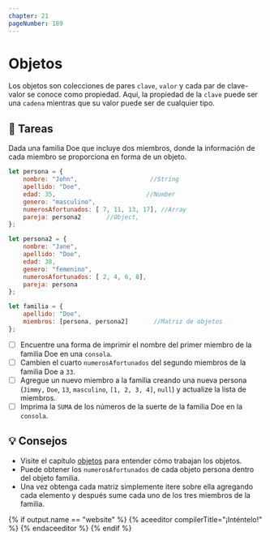 ```yaml
---
chapter: 21
pageNumber: 189
---
```

# Objetos

Los objetos son colecciones de pares `clave`, `valor` y cada par de clave-valor se conoce como propiedad. Aquí, la propiedad de la `clave` puede ser una `cadena` mientras que su valor puede ser de cualquier tipo.

## 📝 Tareas

Dada una familia Doe que incluye dos miembros, donde la información de cada miembro se proporciona en forma de un objeto.

```javascript
let persona = {
    nombre: "John",                    //String
    apellido: "Doe",
    edad: 35,                         //Number
    genero: "masculino",
    numerosAfortunados: [ 7, 11, 13, 17], //Array
    pareja: persona2       //Object, 
};

let persona2 = {
    nombre: "Jane",
    apellido: "Doe",
    edad: 38,
    genero: "femenino",
    numerosAfortunados: [ 2, 4, 6, 8],
    pareja: persona
};

let familia = {
    apellido: "Doe",
    miembros: [persona, persona2]       //Matriz de objetos
};
```

- [ ] Encuentre una forma de imprimir el nombre del primer miembro de la familia Doe en una `consola`.
- [ ] Cambien el cuarto `numerosAfortunados` del segundo miembros de la familia Doe a `33`.
- [ ] Agregue un nuevo miembro a la familia creando una nueva persona (`Jimmy,` `Doe`, `13`, `masculino`, `[1, 2, 3, 4]`, `null`) y actualize la lista de miembros.
- [ ] Imprima la `SUMA` de los números de la suerte de la familia Doe en la `consola`.

## 💡 Consejos

- Visite el capítulo [objetos](../objects/) para entender cómo trabajan los objetos.
- Puede obtener los `numerosAfortunados` de cada objeto persona dentro del objeto familia.
- Una vez obtenga cada matriz simplemente itere sobre ella agregando cada elemento y después sume cada uno de los tres miembros de la familia.

{% if output.name == "website" %}
{% aceeditor compilerTitle="¡Inténtelo!" %}
{% endaceeditor %}
{% endif %}
